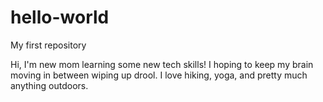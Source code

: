 # hello-world
My first repository

Hi, I'm new mom learning some new tech skills! I hoping to keep my brain moving in between wiping up drool. 
I love hiking, yoga, and pretty much anything outdoors.
